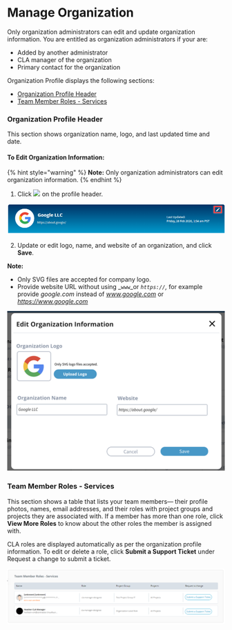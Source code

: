 # Manage Organization

Only organization administrators can edit and update organization information. You are entitled as organization administrators if your are:

* Added by another administrator
* CLA manager of the organization
* Primary contact for the organization

Organization Profile displays the following sections:

* [Organization Profile Header](manage-organization.md#organization-profile-header)
* [Team Member Roles - Services](manage-organization.md#team-member-roles-services)

### Organization Profile Header

This section shows organization name, logo, and last updated time and date.

#### To Edit Organization Information:

{% hint style="warning" %}
**Note:** Only organization administrators can edit organization information.
{% endhint %}

1. Click ![](https://firebasestorage.googleapis.com/v0/b/gitbook-28427.appspot.com/o/assets%2F-M2DCN9UgoRgMEkgnLyP%2F-MA6GWiKNR8NbAdZLdDp%2F-MA6JwfLBLbIeqxWexWs%2Fedit%20CTA%20button.png?alt=media&token=9bd600af-26bb-448f-9123-a08056015c16) on the profile header.

![Organization Profile Header](../.gitbook/assets/organization-profile-header.png)

2. Update or edit logo, name, and website of an organization, and click **Save**.

**Note:**

* Only SVG files are accepted for company logo.
* Provide website URL without using _`www`_or _`https://`,_ for example provide _google.com_ instead of _www.google.com_ or _https://www.google.com_

![Edit Organization Information](../.gitbook/assets/edit-organization-information.png)

### Team Member Roles - Services

This section shows a table that lists your team members— their profile photos, names, email addresses, and their roles with project groups and projects they are associated with. If a member has more than one role, click **View More Roles** to know about the other roles the member is assigned with.

CLA roles are displayed automatically as per the organization profile information. To edit or delete a role, click **Submit a Support Ticket** under Request a change to submit a ticket.

![Team Member Roles - Services](../.gitbook/assets/team-member-roles-services.png)

